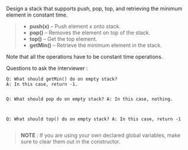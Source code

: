 <div class="markdown-content" id="problem-content">
<p>Design a stack that supports push, pop, top, and retrieving the minimum element in constant time.</p>
<blockquote>
<ul>
<li><strong>push(x)</strong> – Push element x onto stack.</li>
<li><strong>pop()</strong> – Removes the element on top of the stack.</li>
<li><strong>top()</strong> – Get the top element.</li>
<li><strong>getMin()</strong> – Retrieve the minimum element in the stack.</li>
</ul>
</blockquote>
<p>Note that all the operations have to be constant time operations.</p>
<p>Questions to ask the interviewer :</p>
<div class="highlighter-rouge"><pre class="highlight"><code>Q: What should getMin() do on empty stack? 
A: In this case, return -1.

Q: What should pop do on empty stack? 
A: In this case, nothing. 

Q: What should top() do on empty stack?
A: In this case, return -1
</code></pre>
</div>
<blockquote>
<p><strong>NOTE</strong> : If you are using your own declared global variables, make sure to clear them out in the constructor.</p>
</blockquote>

</div>